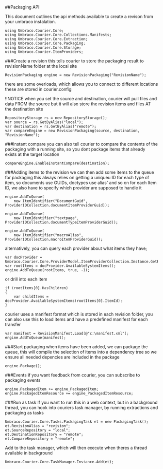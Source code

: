 ##Packaging API

This document outlines the api methods available to create a revison from your umbraco instalation. 

	using Umbraco.Courier.Core;
	using Umbraco.Courier.Core.Collections.Manifests;
	using Umbraco.Courier.Core.Extraction;
	using Umbraco.Courier.Core.Packaging;
	using Umbraco.Courier.Core.Storage;
	using Umbraco.Courier.ItemProviders;


###Create a revision
this tells courier to store the packaging result to revisionName folder at the local site

	RevisionPackaging engine = new RevisionPackaging("RevisionName");
            
there are some overloads, which allows you to connect to different locations
these are stored in courier.config

!!NOTICE
when you set the source and destination, courier will pull files and data FROM the source
but it will also store the revision items and files AT the destination site

	RepositoryStorage rs = new RepositoryStorage();
	var source = rs.GetByAlias("local");
	var destination = rs.GetByAlias("remote");
	var compareEngine = new RevisionPackaging(source, destination, "RevisionName");


###Instant compare
you can also tell courier to compare the contents of the packaging with a running site, so you dont package
items that already exists at the target location
  
	compareEngine.EnableInstantCompare(destination);
            

###Adding items to the revision
we can then add some items to the queue for packaging
this always relies on getting a uniqueu ID for each type of item, so documents use GUIDs, doctypes use alias' and so on
for each Item ID, we also have to specify which provider are supposed to handle it
            
	engine.AddToQueue(
		new ItemIdentifier("DocumentGuid", ProviderIDCollection.documentItemProviderGuid));

	engine.AddToQueue(
		new ItemIdentifier("textpage", ProviderIDCollection.documentTypeItemProviderGuid));

	engine.AddToQueue(
		new ItemIdentifier("macroAlias", ProviderIDCollection.macroItemProviderGuid));

alternatively, you can query each provider about what items they have;

	var docProvider = Umbraco.Courier.Core.ProviderModel.ItemProviderCollection.Instance.GetProvider(ProviderIDCollection.documentItemProviderGuid);
	var rootItems = docProvider.AvailableSystemItems();
	engine.AddToQueue(rootItems, true, -1);

or drill into each item

	if (rootItems[0].HasChildren)
	{
		var childItems = docProvider.AvailableSystemItems(rootItems[0].ItemId);
	}

courier uses a manifest format which is stored in each revision folder, you can also use this to load items
and have a predefined manifest for each transfer

	var manifest = RevisionManifest.Load(@"c:\manifest.xml");
	engine.AddToQueue(manifest);


###Start packaging
when items have been added, we can package the queue, this will compile the selection of items into a dependency tree
so we ensure all needed depencies are included in the package

	engine.Package();


###Events
if you want feedback from courier, you can subscribe to packaging events

	engine.PackagedItem += engine_PackagedItem;
	engine.PackagedItemResource += engine_PackagedItemResource;


###Run as task
If you want to run this in a web context, but in a background thread, you can hook into couriers task manager, by running extractions and packaging as tasks

	Umbraco.Courier.Core.Tasks.PackagingTask et = new PackagingTask();
	et.RevisionAlias = "revision";
	et.SourceRepository = "local";
	et.DestinationRepository = "remote";
	et.CompareRepository = "remote";
    
Add to the task manager, which will then execute when theres a thread available in background

	Umbraco.Courier.Core.TaskManager.Instance.Add(et);